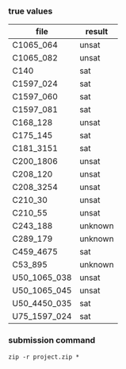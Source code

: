 
### true values

| file         | result  |
| ------------ | ------- |
| C1065_064    | unsat   |
| C1065_082    | unsat   |
| C140         | sat     |
| C1597_024    | sat     |
| C1597_060    | sat     |
| C1597_081    | sat     |
| C168_128     | unsat   |
| C175_145     | sat     |
| C181_3151    | sat     |
| C200_1806    | unsat   |
| C208_120     | unsat   |
| C208_3254    | unsat   |
| C210_30      | unsat    |
| C210_55      | unsat   |
| C243_188     | unknown |
| C289_179     | unknown | unsat, probably
| C459_4675    | sat     |
| C53_895      | unknown | sat
| U50_1065_038 | unsat   |
| U50_1065_045 | unsat   |
| U50_4450_035 | sat     |
| U75_1597_024 | sat     |


### submission command

`zip -r project.zip *`